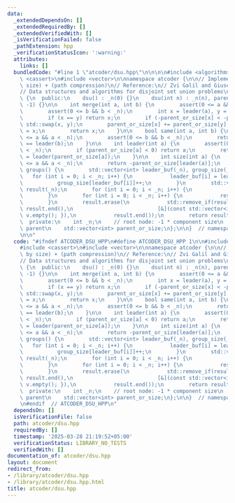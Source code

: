 ```yaml
---
data:
  _extendedDependsOn: []
  _extendedRequiredBy: []
  _extendedVerifiedWith: []
  _isVerificationFailed: false
  _pathExtension: hpp
  _verificationStatusIcon: ':warning:'
  attributes:
    links: []
  bundledCode: "#line 1 \"atcoder/dsu.hpp\"\n\n\n\n#include <algorithm>\n#include\
    \ <cassert>\n#include <vector>\n\nnamespace atcoder {\n\n// Implement (union by\
    \ size) + (path compression)\n// Reference:\n// Zvi Galil and Giuseppe F. Italiano,\n\
    // Data structures and algorithms for disjoint set union problems\nstruct dsu\
    \ {\n  public:\n    dsu() : _n(0) {}\n    dsu(int n) : _n(n), parent_or_size(n,\
    \ -1) {}\n\n    int merge(int a, int b) {\n        assert(0 <= a && a < _n);\n\
    \        assert(0 <= b && b < _n);\n        int x = leader(a), y = leader(b);\n\
    \        if (x == y) return x;\n        if (-parent_or_size[x] < -parent_or_size[y])\
    \ std::swap(x, y);\n        parent_or_size[x] += parent_or_size[y];\n        parent_or_size[y]\
    \ = x;\n        return x;\n    }\n\n    bool same(int a, int b) {\n        assert(0\
    \ <= a && a < _n);\n        assert(0 <= b && b < _n);\n        return leader(a)\
    \ == leader(b);\n    }\n\n    int leader(int a) {\n        assert(0 <= a && a\
    \ < _n);\n        if (parent_or_size[a] < 0) return a;\n        return parent_or_size[a]\
    \ = leader(parent_or_size[a]);\n    }\n\n    int size(int a) {\n        assert(0\
    \ <= a && a < _n);\n        return -parent_or_size[leader(a)];\n    }\n\n    std::vector<std::vector<int>>\
    \ groups() {\n        std::vector<int> leader_buf(_n), group_size(_n);\n     \
    \   for (int i = 0; i < _n; i++) {\n            leader_buf[i] = leader(i);\n \
    \           group_size[leader_buf[i]]++;\n        }\n        std::vector<std::vector<int>>\
    \ result(_n);\n        for (int i = 0; i < _n; i++) {\n            result[i].reserve(group_size[i]);\n\
    \        }\n        for (int i = 0; i < _n; i++) {\n            result[leader_buf[i]].push_back(i);\n\
    \        }\n        result.erase(\n            std::remove_if(result.begin(),\
    \ result.end(),\n                           [&](const std::vector<int>& v) { return\
    \ v.empty(); }),\n            result.end());\n        return result;\n    }\n\n\
    \  private:\n    int _n;\n    // root node: -1 * component size\n    // otherwise:\
    \ parent\n    std::vector<int> parent_or_size;\n};\n\n}  // namespace atcoder\n\
    \n\n"
  code: "#ifndef ATCODER_DSU_HPP\n#define ATCODER_DSU_HPP 1\n\n#include <algorithm>\n\
    #include <cassert>\n#include <vector>\n\nnamespace atcoder {\n\n// Implement (union\
    \ by size) + (path compression)\n// Reference:\n// Zvi Galil and Giuseppe F. Italiano,\n\
    // Data structures and algorithms for disjoint set union problems\nstruct dsu\
    \ {\n  public:\n    dsu() : _n(0) {}\n    dsu(int n) : _n(n), parent_or_size(n,\
    \ -1) {}\n\n    int merge(int a, int b) {\n        assert(0 <= a && a < _n);\n\
    \        assert(0 <= b && b < _n);\n        int x = leader(a), y = leader(b);\n\
    \        if (x == y) return x;\n        if (-parent_or_size[x] < -parent_or_size[y])\
    \ std::swap(x, y);\n        parent_or_size[x] += parent_or_size[y];\n        parent_or_size[y]\
    \ = x;\n        return x;\n    }\n\n    bool same(int a, int b) {\n        assert(0\
    \ <= a && a < _n);\n        assert(0 <= b && b < _n);\n        return leader(a)\
    \ == leader(b);\n    }\n\n    int leader(int a) {\n        assert(0 <= a && a\
    \ < _n);\n        if (parent_or_size[a] < 0) return a;\n        return parent_or_size[a]\
    \ = leader(parent_or_size[a]);\n    }\n\n    int size(int a) {\n        assert(0\
    \ <= a && a < _n);\n        return -parent_or_size[leader(a)];\n    }\n\n    std::vector<std::vector<int>>\
    \ groups() {\n        std::vector<int> leader_buf(_n), group_size(_n);\n     \
    \   for (int i = 0; i < _n; i++) {\n            leader_buf[i] = leader(i);\n \
    \           group_size[leader_buf[i]]++;\n        }\n        std::vector<std::vector<int>>\
    \ result(_n);\n        for (int i = 0; i < _n; i++) {\n            result[i].reserve(group_size[i]);\n\
    \        }\n        for (int i = 0; i < _n; i++) {\n            result[leader_buf[i]].push_back(i);\n\
    \        }\n        result.erase(\n            std::remove_if(result.begin(),\
    \ result.end(),\n                           [&](const std::vector<int>& v) { return\
    \ v.empty(); }),\n            result.end());\n        return result;\n    }\n\n\
    \  private:\n    int _n;\n    // root node: -1 * component size\n    // otherwise:\
    \ parent\n    std::vector<int> parent_or_size;\n};\n\n}  // namespace atcoder\n\
    \n#endif  // ATCODER_DSU_HPP\n"
  dependsOn: []
  isVerificationFile: false
  path: atcoder/dsu.hpp
  requiredBy: []
  timestamp: '2025-03-28 21:19:52+05:00'
  verificationStatus: LIBRARY_NO_TESTS
  verifiedWith: []
documentation_of: atcoder/dsu.hpp
layout: document
redirect_from:
- /library/atcoder/dsu.hpp
- /library/atcoder/dsu.hpp.html
title: atcoder/dsu.hpp
---
```

